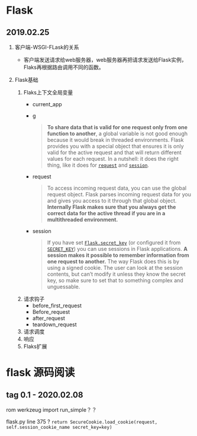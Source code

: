 # Flask

## 2019.02.25

1. 客户端-WSGI-FLask的关系

   - 客户端发送请求给web服务器，web服务器再把请求发送给Flask实例，Flaks再根据路由调用不同的函数。

2. Flask基础
   1. Flaks上下文全局变量
      - current_app

      - g

        >**To share data that is valid for one request only from one function to another**, a global variable is not good enough because it would break in threaded environments. Flask provides you with a special object that ensures it is only valid for the active request and that will return different values for each request. In a nutshell: it does the right thing, like it does for [`request`](http://flask.pocoo.org/docs/1.0/api/#flask.request) and [`session`](http://flask.pocoo.org/docs/1.0/api/#flask.session).

        

      - request

        > To access incoming request data, you can use the global request object. Flask parses incoming request data for you and gives you access to it through that global object. **Internally Flask makes sure that you always get the correct data for the active thread if you are in a multithreaded environment.**

      - session

        > If you have set [`Flask.secret_key`](http://flask.pocoo.org/docs/1.0/api/#flask.Flask.secret_key) (or configured it from [`SECRET_KEY`](http://flask.pocoo.org/docs/1.0/config/#SECRET_KEY)) you can use sessions in Flask applications. **A session makes it possible to remember information from one request to another.** The way Flask does this is by using a signed cookie. The user can look at the session contents, but can’t modify it unless they know the secret key, so make sure to set that to something complex and unguessable.
   2. 请求钩子
      - before_first_request
      - Before_request
      - after_request
      - teardown_request
   3. 请求调度
   4. 响应
   5. Flaks扩展

# flask 源码阅读

## tag 0.1 - 2020.02.08

rom werkzeug import run_simple？？

flask.py line 375 ?
`return SecureCookie.load_cookie(request, self.session_cookie_name secret_key=key)`


